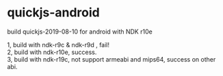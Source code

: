 # quickjs-android
build quickjs-2019-08-10 for android with NDK r10e


1, build with ndk-r9c & ndk-r9d , fail!  
2, build with ndk-r10e, success.  
3, build with ndk-r19c, not support armeabi and mips64, success on other abi.  



